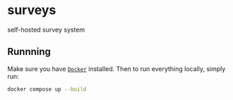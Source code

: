 # surveys

self-hosted survey system

## Runnning

Make sure you have [`Docker`](https://www.docker.com/) installed.
Then to run everything locally, simply run:

```bash
docker compose up --build
```
